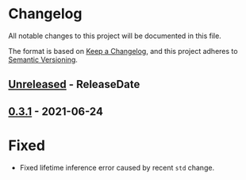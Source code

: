# Changelog
All notable changes to this project will be documented in this file.

The format is based on [Keep a Changelog](https://keepachangelog.com/en/1.0.0/),
and this project adheres to [Semantic Versioning](https://semver.org/spec/v2.0.0.html).

<!-- next-header -->

## [Unreleased] - ReleaseDate

## [0.3.1] - 2021-06-24
# Fixed
- Fixed lifetime inference error caused by recent `std` change.


<!-- next-url -->
[Unreleased]: https://github.com/yaahc/simple-eyre/compare/v0.3.1...HEAD
[0.3.1]: https://github.com/yaahc/displaydoc/releases/tag/v0.3.1
